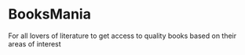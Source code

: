 # BooksMania
For all lovers of literature to get access to quality books based on their areas of interest
